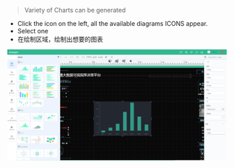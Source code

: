 > Variety of Charts can be generated

* Click the icon on the left, all the available diagrams ICONS appear.
* Select one
* 在绘制区域，绘制出想要的图表

![](/assets/chart_01.png)

